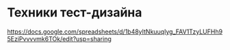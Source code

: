 # Техники тест-дизайна
https://docs.google.com/spreadsheets/d/1b48yItNkuuqIyg_FAV1TzyLUFHh95EziPvvvvmk6TOk/edit?usp=sharing

